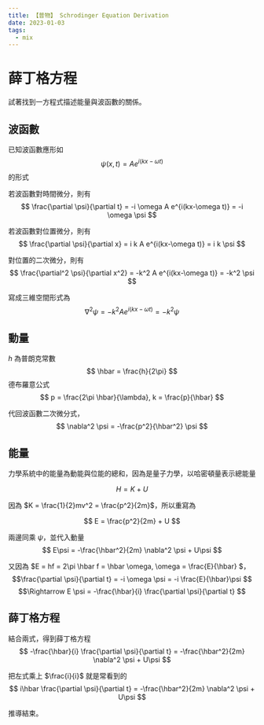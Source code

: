 ```yaml
---
title: 【普物】 Schrodinger Equation Derivation
date: 2023-01-03
tags:
  - mix
---
```


# 薛丁格方程

試著找到一方程式描述能量與波函數的關係。

## 波函數

已知波函數應形如
$$ \psi(x,t) = A e^{i(kx-\omega t)} $$
的形式

若波函數對時間微分，則有
$$ \frac{\partial \psi}{\partial t} = -i \omega A e^{i(kx-\omega t)} = -i \omega \psi $$

若波函數對位置微分，則有
$$ \frac{\partial \psi}{\partial x} = i k A e^{i(kx-\omega t)} = i k \psi $$

對位置的二次微分，則有
$$ \frac{\partial^2 \psi}{\partial x^2} = -k^2 A e^{i(kx-\omega t)} = -k^2 \psi $$

寫成三維空間形式為
$$ \nabla^2 \psi = -k^2 A e^{i(kx-\omega t)} = -k^2 \psi $$

## 動量

$h$ 為普朗克常數
$$ \hbar = \frac{h}{2\pi} $$
德布羅意公式
$$ p = \frac{2\pi \hbar}{\lambda}, k = \frac{p}{\hbar} $$

代回波函數二次微分式，
$$ \nabla^2 \psi = -\frac{p^2}{\hbar^2} \psi $$

## 能量

力學系統中的能量為動能與位能的總和，因為是量子力學，以哈密頓量表示總能量

$$ H = K + U $$

因為 $K = \frac{1}{2}mv^2 = \frac{p^2}{2m}$，所以重寫為

$$ E = \frac{p^2}{2m} + U $$

兩邊同乘 $\psi$，並代入動量
$$ E\psi = -\frac{\hbar^2}{2m} \nabla^2 \psi + U\psi $$

又因為 $E = hf = 2\pi \hbar f = \hbar \omega, \omega = \frac{E}{\hbar} $，
$$\frac{\partial \psi}{\partial t} = -i \omega \psi = -i \frac{E}{\hbar}\psi $$
$$\Rightarrow E \psi = -\frac{\hbar}{i} \frac{\partial \psi}{\partial t} $$

## 薛丁格方程

結合兩式，得到薛丁格方程
$$ -\frac{\hbar}{i} \frac{\partial \psi}{\partial t} = -\frac{\hbar^2}{2m} \nabla^2 \psi + U\psi $$

把左式乘上 $\frac{i}{i}$ 就是常看到的
$$ i\hbar \frac{\partial \psi}{\partial t} = -\frac{\hbar^2}{2m} \nabla^2 \psi + U\psi $$

推導結束。
